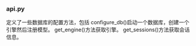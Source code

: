 ### api.py
定义了一些数据库的配置方法，包括
configure_db()启动一个数据库，创建一个引擎然后注册模型。
get_engine()方法获取引擎。
get_sessions()方法获取会话信息。
